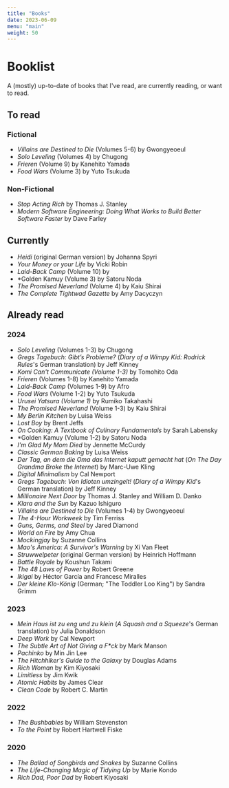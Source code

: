 ```yaml
---
title: "Books"
date: 2023-06-09
menu: "main"
weight: 50
---
```


# Booklist

A (mostly) up-to-date of books that I've read, are currently reading, or want to read.

## To read

### Fictional
* *Villains are Destined to Die* (Volumes 5-6) by Gwongyeoeul
* *Solo Leveling* (Volumes 4) by Chugong
* *Frieren* (Volume 9) by Kanehito Yamada
* *Food Wars* (Volume 3) by Yuto Tsukuda

### Non-Fictional
* *Stop Acting Rich* by Thomas J. Stanley
* *Modern Software Engineering: Doing What Works to Build Better Software Faster* by Dave Farley

## Currently 
* *Heidi* (original German version) by Johanna Spyri
* *Your Money or your Life* by Vicki Robin
* *Laid-Back Camp* (Volume 10) by 
* *Golden Kamuy (Volume 3) by Satoru Noda
* *The Promised Neverland* (Volume 4) by Kaiu Shirai
* *The Complete Tightwad Gazette* by Amy Dacyczyn

## Already read

### 2024
* *Solo Leveling* (Volumes 1-3) by Chugong
* *Gregs Tagebuch: Gibt’s Probleme?* (*Diary of a Wimpy Kid: Rodrick Rules*'s German translation) by Jeff Kinney
* *Komi Can't Communicate (Volume 1-3)* by Tomohito Oda
* *Frieren* (Volumes 1-8) by Kanehito Yamada
* *Laid-Back Camp* (Volumes 1-9) by Afro
* *Food Wars* (Volume 1-2) by Yuto Tsukuda
* *Urusei Yatsura (Volume 1)* by Rumiko Takahashi
* *The Promised Neverland* (Volume 1-3) by Kaiu Shirai
* *My Berlin Kitchen* by Luisa Weiss
* *Lost Boy* by Brent Jeffs
* *On Cooking: A Textbook of Culinary Fundamentals* by Sarah Labensky
* *Golden Kamuy (Volume 1-2) by Satoru Noda
* *I'm Glad My Mom Died* by Jennette McCurdy
* *Classic German Baking* by Luisa Weiss
* *Der Tag, an dem die Oma das Internet kaputt gemacht hat* (*On The Day Grandma Broke the Internet*) by Marc-Uwe Kling
* *Digital Minimalism* by Cal Newport
* *Gregs Tagebuch: Von Idioten umzingelt!* (*Diary of a Wimpy Kid*'s German translation) by Jeff Kinney
* *Millionaire Next Door* by Thomas J. Stanley and William D. Danko
* *Klara and the Sun* by Kazuo Ishiguro
* *Villains are Destined to Die* (Volumes 1-4) by Gwongyeoeul
* *The 4-Hour Workweek* by Tim Ferriss
* *Guns, Germs, and Steel* by Jared Diamond
* *World on Fire* by Amy Chua
* *Mockingjay* by Suzanne Collins
* *Mao's America: A Survivor's Warning* by Xi Van Fleet
* *Struwwelpeter* (original German version) by Heinrich Hoffmann
* *Battle Royale* by Koushun Takami
* *The 48 Laws of Power* by Robert Greene
* *Ikigai* by Héctor García and Francesc Miralles
* *Der kleine Klo-König* (German; "The Toddler Loo King") by Sandra Grimm

### 2023
* *Mein Haus ist zu eng und zu klein* (*A Squash and a Squeeze*'s German translation) by Julia Donaldson 
* *Deep Work* by Cal Newport
* *The Subtle Art of Not Giving a F\*ck* by Mark Manson
* *Pachinko* by Min Jin Lee
* *The Hitchhiker's Guide to the Galaxy* by Douglas Adams
* *Rich Woman* by Kim Kiyosaki
* *Limitless* by Jim Kwik
* *Atomic Habits* by James Clear
* *Clean Code* by Robert C. Martin

### 2022
* *The Bushbabies* by William Stevenston 
* *To the Point* by Robert Hartwell Fiske

### 2020  
* *The Ballad of Songbirds and Snakes* by Suzanne Collins
* *The Life-Changing Magic of Tidying Up* by Marie Kondo
* *Rich Dad, Poor Dad* by Robert Kiyosaki